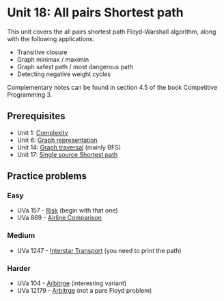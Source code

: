 # Unit 18: All pairs Shortest path
This unit covers the all pairs shortest path Floyd-Warshall algorithm, along with the following applications:

- Transitive closure
- Graph minimax / maximin
- Graph safest path / most dangerous path
- Detecting negative weight cycles

Complementary notes can be found in section 4.5 of the book Competitive Programming 3.

## Prerequisites

- Unit 1: [Complexity](../01-complexity)
- Unit 6: [Graph representation](../06-graph-basics)
- Unit 14: [Graph traversal](../14-traversal) (mainly BFS)
- Unit 17: [Single source Shortest path](../17-single-source-shortest-path)


## Practice problems

### Easy

- UVa 157 - [Risk](https://uva.onlinejudge.org/external/5/567.pdf) (begin with that one)
- UVa 869 - [Airline Comparison](https://uva.onlinejudge.org/external/8/869.pdf)

### Medium

- UVa 1247 - [Interstar Transport](https://uva.onlinejudge.org/external/12/1247.pdf) (you need to print the path)

### Harder

- UVa 104 - [Arbitrge](https://uva.onlinejudge.org/external/1/104.pdf) (interesting variant)
- UVa 12179 - [Arbitrge](https://uva.onlinejudge.org/external/121/12179.pdf) (not a pure Floyd problem)
